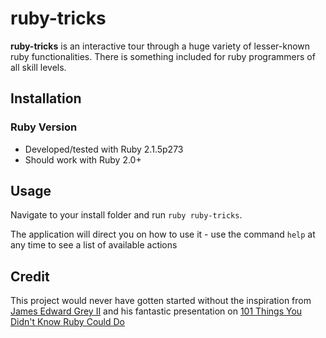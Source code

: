 # ruby-tricks

**ruby-tricks** is an interactive tour through a huge variety of lesser-known ruby functionalities. There is something included for ruby programmers of all skill levels.

## Installation

### Ruby Version

- Developed/tested with Ruby 2.1.5p273
- Should work with Ruby 2.0+

## Usage

Navigate to your install folder and run `ruby ruby-tricks`.

The application will direct you on how to use it - use the command `help` at any time to see a list of available actions

## Credit

This project would never have gotten started without the inspiration from [James Edward Grey II](http://graysoftinc.com/) and his fantastic presentation on [101 Things You Didn't Know Ruby Could Do](https://www.youtube.com/watch?v=aBgnlBoIkVM)
